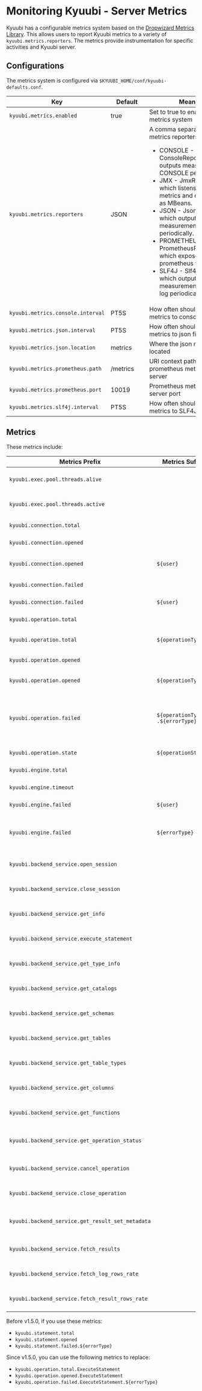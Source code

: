 <!--
 - Licensed to the Apache Software Foundation (ASF) under one or more
 - contributor license agreements.  See the NOTICE file distributed with
 - this work for additional information regarding copyright ownership.
 - The ASF licenses this file to You under the Apache License, Version 2.0
 - (the "License"); you may not use this file except in compliance with
 - the License.  You may obtain a copy of the License at
 -
 -   http://www.apache.org/licenses/LICENSE-2.0
 -
 - Unless required by applicable law or agreed to in writing, software
 - distributed under the License is distributed on an "AS IS" BASIS,
 - WITHOUT WARRANTIES OR CONDITIONS OF ANY KIND, either express or implied.
 - See the License for the specific language governing permissions and
 - limitations under the License.
 -->

# Monitoring Kyuubi - Server Metrics

Kyuubi has a configurable metrics system based on the [Dropwizard Metrics Library](https://metrics.dropwizard.io/).
This allows users to report Kyuubi metrics to a variety of `kyuubi.metrics.reporters`. 
The metrics provide instrumentation for specific activities and Kyuubi server.

## Configurations

The metrics system is configured via `$KYUUBI_HOME/conf/kyuubi-defaults.conf`.

Key | Default | Meaning | Type | Since
--- | --- | --- | --- | ---
`kyuubi.metrics.enabled`|<div style='width: 65pt;word-wrap: break-word;white-space: normal'>true</div>|<div style='width: 170pt;word-wrap: break-word;white-space: normal'>Set to true to enable kyuubi metrics system</div>|<div style='width: 30pt'>boolean</div>|<div style='width: 20pt'>1.2.0</div>
`kyuubi.metrics.reporters`|<div style='width: 65pt;word-wrap: break-word;white-space: normal'>JSON</div>|<div style='width: 170pt;word-wrap: break-word;white-space: normal'>A comma separated list for all metrics reporters<ul> <li>CONSOLE - ConsoleReporter which outputs measurements to CONSOLE periodically.</li> <li>JMX - JmxReporter which listens for new metrics and exposes them as MBeans.</li>  <li>JSON - JsonReporter which outputs measurements to json file periodically.</li> <li>PROMETHEUS - PrometheusReporter which exposes metrics in prometheus format.</li> <li>SLF4J - Slf4jReporter which outputs measurements to system log periodically.</li></ul></div>|<div style='width: 30pt'>seq</div>|<div style='width: 20pt'>1.2.0</div>
`kyuubi.metrics.console.interval`|<div style='width: 65pt;word-wrap: break-word;white-space: normal'>PT5S</div>|<div style='width: 170pt;word-wrap: break-word;white-space: normal'>How often should report metrics to console</div>|<div style='width: 30pt'>duration</div>|<div style='width: 20pt'>1.2.0</div>
`kyuubi.metrics.json.interval`|<div style='width: 65pt;word-wrap: break-word;white-space: normal'>PT5S</div>|<div style='width: 170pt;word-wrap: break-word;white-space: normal'>How often should report metrics to json file</div>|<div style='width: 30pt'>duration</div>|<div style='width: 20pt'>1.2.0</div>
`kyuubi.metrics.json.location`|<div style='width: 65pt;word-wrap: break-word;white-space: normal'>metrics</div>|<div style='width: 170pt;word-wrap: break-word;white-space: normal'>Where the json metrics file located</div>|<div style='width: 30pt'>string</div>|<div style='width: 20pt'>1.2.0</div>
`kyuubi.metrics.prometheus.path`|<div style='width: 65pt;word-wrap: break-word;white-space: normal'>/metrics</div>|<div style='width: 170pt;word-wrap: break-word;white-space: normal'>URI context path of prometheus metrics HTTP server</div>|<div style='width: 30pt'>string</div>|<div style='width: 20pt'>1.2.0</div>
`kyuubi.metrics.prometheus.port`|<div style='width: 65pt;word-wrap: break-word;white-space: normal'>10019</div>|<div style='width: 170pt;word-wrap: break-word;white-space: normal'>Prometheus metrics HTTP server port</div>|<div style='width: 30pt'>int</div>|<div style='width: 20pt'>1.2.0</div>
`kyuubi.metrics.slf4j.interval`|<div style='width: 65pt;word-wrap: break-word;white-space: normal'>PT5S</div>|<div style='width: 170pt;word-wrap: break-word;white-space: normal'>How often should report metrics to SLF4J logger</div>|<div style='width: 30pt'>duration</div>|<div style='width: 20pt'>1.2.0</div>

## Metrics

These metrics include:

Metrics Prefix | Metrics Suffix | Type | Since | Description
---|---|---|---|---
`kyuubi.exec.pool.threads.alive`  | | gauge | 1.2.0 |<div style='width: 150pt;word-wrap: break-word;white-space: normal'> threads keepAlive in the backend executive thread pool</div>
`kyuubi.exec.pool.threads.active` | | gauge | 1.2.0 |<div style='width: 150pt;word-wrap: break-word;white-space: normal'> threads active in the backend executive thread pool</div>
`kyuubi.connection.total`   | | counter | 1.2.0 |<div style='width: 150pt;word-wrap: break-word;white-space: normal'>  cumulative connection count</div>
`kyuubi.connection.opened`  | | gauge | 1.2.0 |<div style='width: 150pt;word-wrap: break-word;white-space: normal'> current active connection count</div>
`kyuubi.connection.opened`  | `${user}` | counter | 1.2.0 |<div style='width: 150pt;word-wrap: break-word;white-space: normal'> current active connections count requested by a `${user}`</div>
`kyuubi.connection.failed`  | | counter | 1.2.0 |<div style='width: 150pt;word-wrap: break-word;white-space: normal'>  cumulative failed connection count</div>
`kyuubi.connection.failed`  | `${user}` | counter | 1.2.0 |<div style='width: 150pt;word-wrap: break-word;white-space: normal'> cumulative failed connections for a `${user}`</div>
`kyuubi.operation.total`    | | counter | 1.5.0 |<div style='width: 150pt;word-wrap: break-word;white-space: normal'>  cumulative opened operation count</div>
`kyuubi.operation.total`    | `${operationType}` | counter | 1.5.0 |<div style='width: 150pt;word-wrap: break-word;white-space: normal'>  cumulative opened count for the operation `${operationType}`</div>
`kyuubi.operation.opened`   | | gauge | 1.5.0 |<div style='width: 150pt;word-wrap: break-word;white-space: normal'>  current opened operation count</div>
`kyuubi.operation.opened`   | `${operationType}` | counter | 1.5.0 |<div style='width: 150pt;word-wrap: break-word;white-space: normal'>  current opened count for the operation `${operationType}`</div>
`kyuubi.operation.failed`   | `${operationType}`<br/>`.${errorType}` | counter | 1.5.0 |<div style='width: 150pt;word-wrap: break-word;white-space: normal'>  cumulative failed count for the operation `${operationType}` with a particular `${errorType}`, e.g. `execute_statement.AnalysisException`</div>
`kyuubi.operation.state`    | `${operationState}` | meter | 1.5.0 |<div style='width: 150pt;word-wrap: break-word;white-space: normal'>  kyuubi operation state rate </div>
`kyuubi.engine.total`       | | counter | 1.2.0 |<div style='width: 150pt;word-wrap: break-word;white-space: normal'>  cumulative created engines</div>
`kyuubi.engine.timeout`     | | counter | 1.2.0 |<div style='width: 150pt;word-wrap: break-word;white-space: normal'>  cumulative timeout engines</div>
`kyuubi.engine.failed`      | `${user}` | counter | 1.2.0 |<div style='width: 150pt;word-wrap: break-word;white-space: normal'>  cumulative explicitly failed engine count for a `${user}`</div>
`kyuubi.engine.failed`      | `${errorType}` | counter | 1.2.0 |<div style='width: 150pt;word-wrap: break-word;white-space: normal'> cumulative explicitly failed engine count for a particular `${errorType}`, e.g. `ClassNotFoundException`</div>
`kyuubi.backend_service.open_session`            | | timer | 1.5.0 |<div style='width: 150pt;word-wrap: break-word;white-space: normal'> kyuubi backend service `openSession` method execution time and rate </div>
`kyuubi.backend_service.close_session`           | | timer | 1.5.0 |<div style='width: 150pt;word-wrap: break-word;white-space: normal'> kyuubi backend service `closeSession` method execution time and rate </div>
`kyuubi.backend_service.get_info`                | | timer | 1.5.0 |<div style='width: 150pt;word-wrap: break-word;white-space: normal'> kyuubi backend service `getInfo` method execution time and rate </div>
`kyuubi.backend_service.execute_statement`       | | timer | 1.5.0 |<div style='width: 150pt;word-wrap: break-word;white-space: normal'> kyuubi backend service `executeStatement` method execution time and rate </div>
`kyuubi.backend_service.get_type_info`           | | timer | 1.5.0 |<div style='width: 150pt;word-wrap: break-word;white-space: normal'> kyuubi backend service `getTypeInfo` method execution time and rate </div>
`kyuubi.backend_service.get_catalogs`            | | timer | 1.5.0 |<div style='width: 150pt;word-wrap: break-word;white-space: normal'> kyuubi backend service `getCatalogs` method execution time and rate </div>
`kyuubi.backend_service.get_schemas`             | | timer | 1.5.0 |<div style='width: 150pt;word-wrap: break-word;white-space: normal'> kyuubi backend service `getSchemas` method execution time and rate </div>
`kyuubi.backend_service.get_tables`              | | timer | 1.5.0 |<div style='width: 150pt;word-wrap: break-word;white-space: normal'> kyuubi backend service `getTables` method execution time and rate </div>
`kyuubi.backend_service.get_table_types`         | | timer | 1.5.0 |<div style='width: 150pt;word-wrap: break-word;white-space: normal'> kyuubi backend service `getTableTypes` method execution time and rate </div>
`kyuubi.backend_service.get_columns`             | | timer | 1.5.0 |<div style='width: 150pt;word-wrap: break-word;white-space: normal'> kyuubi backend service `getColumns` method execution time and rate </div>
`kyuubi.backend_service.get_functions`           | | timer | 1.5.0 |<div style='width: 150pt;word-wrap: break-word;white-space: normal'> kyuubi backend service `getFunctions` method execution time and rate </div>
`kyuubi.backend_service.get_operation_status`    | | timer | 1.5.0 |<div style='width: 150pt;word-wrap: break-word;white-space: normal'> kyuubi backend service `getOperationStatus` method execution time and rate </div>
`kyuubi.backend_service.cancel_operation`        | | timer | 1.5.0 |<div style='width: 150pt;word-wrap: break-word;white-space: normal'> kyuubi backend service `cancelOperation` method execution time and rate </div>
`kyuubi.backend_service.close_operation`         | | timer | 1.5.0 |<div style='width: 150pt;word-wrap: break-word;white-space: normal'> kyuubi backend service `closeOperation` method execution time and rate </div>
`kyuubi.backend_service.get_result_set_metadata` | | timer | 1.5.0 |<div style='width: 150pt;word-wrap: break-word;white-space: normal'> kyuubi backend service `getResultSetMetadata` method execution time and rate </div>
`kyuubi.backend_service.fetch_results`           | | timer | 1.5.0 |<div style='width: 150pt;word-wrap: break-word;white-space: normal'> kyuubi backend service `fetchResults` method execution time and rate </div>
`kyuubi.backend_service.fetch_log_rows_rate`     | | meter | 1.5.0 |<div style='width: 150pt;word-wrap: break-word;white-space: normal'> kyuubi backend service `fetchResults` method that fetch log rows rate </div>
`kyuubi.backend_service.fetch_result_rows_rate`  | | meter | 1.5.0 |<div style='width: 150pt;word-wrap: break-word;white-space: normal'> kyuubi backend service `fetchResults` method that fetch result rows rate </div>

Before v1.5.0, if you use these metrics:
- `kyuubi.statement.total`
- `kyuubi.statement.opened`
- `kyuubi.statement.failed.${errorType}`

Since v1.5.0, you can use the following metrics to replace:
- `kyuubi.operation.total.ExecuteStatement`
- `kyuubi.operation.opened.ExecuteStatement`
- `kyuubi.operation.failed.ExecuteStatement.${errorType}`
